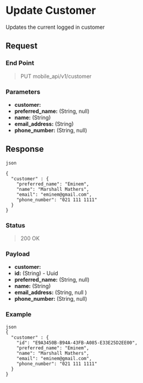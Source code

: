 # Update Customer

Updates the current logged in customer

## Request
### End Point
  > PUT mobile_api/v1/customer

### Parameters

- **customer:**
 - **preferred_name:** (String, null)
 - **name:** (String)
 - **email_address:** (String)
 - **phone_number:** (String, null)


## Response

```
json

{
  "customer" : {
    "preferred_name": "Eminem",
    "name": "Marshall Mathers",
    "email": "eminem@gmail.com",
    "phone_number": "021 111 1111"
  }
}
```

### Status
  > 200 OK

### Payload

- **customer:**
 - **id:** (String) - Uuid
 - **preferred_name:** (String,  null)
 - **name:** (String)
 - **email_address:** (String, null )
 - **phone_number:** (String, null)

### Example

```
json
{
  "customer" : {
    "id": "E9A3450B-B94A-43FB-A085-E33E25D2EE00",
    "preferred_name": "Eminem",
    "name": "Marshall Mathers",
    "email": "eminem@gmail.com",
    "phone_number": "021 111 1111"
  }
}
```
